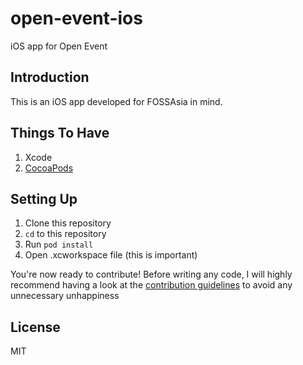 # open-event-ios
iOS app for Open Event

## Introduction
This is an iOS app developed for FOSSAsia in mind.

## Things To Have
1. Xcode
2. [CocoaPods](http://cocoapods.org/)

## Setting Up
1. Clone this repository
2. `cd` to this repository
3. Run `pod install`
4. Open .xcworkspace file (this is important)

You're now ready to contribute! Before writing any code, I will highly recommend having a look at the [contribution guidelines](https://github.com/fossasia/open-event-ios/blob/master/CONTRIBUTING.md) to avoid any unnecessary unhappiness

## License
MIT
